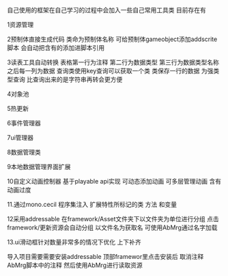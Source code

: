 自己使用的框架在自己学习的过程中会加入一些自己常用工具类 目前存在有

1资源管理

2预制体直接生成代码 类命为预制体名称 可给预制体gameobject添加addscrite脚本 会自动把含有的添加进脚本引用

3读表工具自动转换 表格第一行为注释 第二行为数据类型 第三行为数据类型名称 之后每一列为数据 查询类使用key查询可以获取一个类 类保存一行的数据 为强类型查询 比查询出来的是字符串再转会更方便

4对象池

5热更新

6事件管理器

7ui管理器

8数据管理类

9本地数据管理界面扩展

10自定义动画控制器 基于playable api实现 可动态添加动画 可多层管理动画 含有动画过度

11.通过mono.cecil 程序集注入 扩展特性所标记的类 方法 和变量

12采用addressable 在framework/Asset文件夹下以文件夹为单位进行分组 点击framework/更新资源会自动分组 以文件名为获取名 可使用AbMrg通过名字加载

13.ui滑动框针对数量非常多的情况下优化 上下补齐

导入项目需要需要安装addressable 顶部framewor里点击安装后 取消注释AbMrg脚本中的注释 然后使用AbMrg进行读取资源
